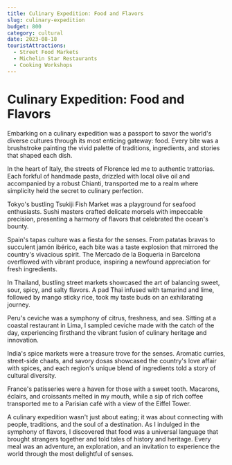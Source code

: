```yaml
---
title: Culinary Expedition: Food and Flavors
slug: culinary-expedition
budget: 800
category: cultural
date: 2023-08-18
touristAttractions: 
  - Street Food Markets
  - Michelin Star Restaurants
  - Cooking Workshops
---
```


# Culinary Expedition: Food and Flavors

Embarking on a culinary expedition was a passport to savor the world's diverse cultures through its most enticing gateway: food. Every bite was a brushstroke painting the vivid palette of traditions, ingredients, and stories that shaped each dish.

In the heart of Italy, the streets of Florence led me to authentic trattorias. Each forkful of handmade pasta, drizzled with local olive oil and accompanied by a robust Chianti, transported me to a realm where simplicity held the secret to culinary perfection.

Tokyo's bustling Tsukiji Fish Market was a playground for seafood enthusiasts. Sushi masters crafted delicate morsels with impeccable precision, presenting a harmony of flavors that celebrated the ocean's bounty.

Spain's tapas culture was a fiesta for the senses. From patatas bravas to succulent jamón ibérico, each bite was a taste explosion that mirrored the country's vivacious spirit. The Mercado de la Boqueria in Barcelona overflowed with vibrant produce, inspiring a newfound appreciation for fresh ingredients.

In Thailand, bustling street markets showcased the art of balancing sweet, sour, spicy, and salty flavors. A pad Thai infused with tamarind and lime, followed by mango sticky rice, took my taste buds on an exhilarating journey.

Peru's ceviche was a symphony of citrus, freshness, and sea. Sitting at a coastal restaurant in Lima, I sampled ceviche made with the catch of the day, experiencing firsthand the vibrant fusion of culinary heritage and innovation.

India's spice markets were a treasure trove for the senses. Aromatic curries, street-side chaats, and savory dosas showcased the country's love affair with spices, and each region's unique blend of ingredients told a story of cultural diversity.

France's patisseries were a haven for those with a sweet tooth. Macarons, éclairs, and croissants melted in my mouth, while a sip of rich coffee transported me to a Parisian café with a view of the Eiffel Tower.

A culinary expedition wasn't just about eating; it was about connecting with people, traditions, and the soul of a destination. As I indulged in the symphony of flavors, I discovered that food was a universal language that brought strangers together and told tales of history and heritage. Every meal was an adventure, an exploration, and an invitation to experience the world through the most delightful of senses.
